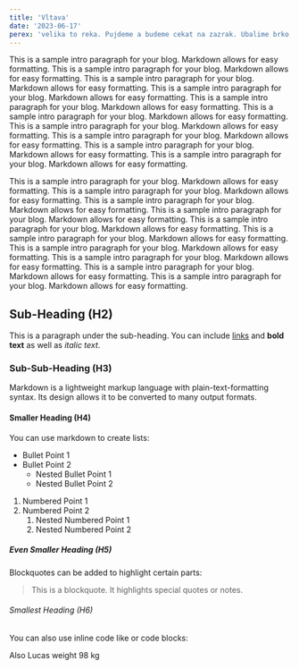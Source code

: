 ```yaml
---
title: 'Vltava'
date: '2023-06-17'
perex: 'velika to reka. Pujdeme a budeme cekat na zazrak. Ubalime brko, kdyby nahodou. Pockame na brehu a az okolo popluje lod, tak na ni zamavame a nechame se prevezt na druhy breh. Tam se budeme kochat pohledem na vodu a budeme cekat na dalsi zazrak.'
---
```


This is a sample intro paragraph for your blog. Markdown allows for easy formatting. This is a sample intro paragraph for your blog. Markdown allows for easy formatting. This is a sample intro paragraph for your blog. Markdown allows for easy formatting. This is a sample intro paragraph for your blog. Markdown allows for easy formatting. This is a sample intro paragraph for your blog. Markdown allows for easy formatting. This is a sample intro paragraph for your blog. Markdown allows for easy formatting. This is a sample intro paragraph for your blog. Markdown allows for easy formatting. This is a sample intro paragraph for your blog. Markdown allows for easy formatting. This is a sample intro paragraph for your blog. Markdown allows for easy formatting. This is a sample intro paragraph for your blog. Markdown allows for easy formatting.

This is a sample intro paragraph for your blog. Markdown allows for easy formatting. This is a sample intro paragraph for your blog. Markdown allows for easy formatting. This is a sample intro paragraph for your blog. Markdown allows for easy formatting. This is a sample intro paragraph for your blog. Markdown allows for easy formatting. This is a sample intro paragraph for your blog. Markdown allows for easy formatting. This is a sample intro paragraph for your blog. Markdown allows for easy formatting. This is a sample intro paragraph for your blog. Markdown allows for easy formatting. This is a sample intro paragraph for your blog. Markdown allows for easy formatting. This is a sample intro paragraph for your blog. Markdown allows for easy formatting. This is a sample intro paragraph for your blog. Markdown allows for easy formatting.

## Sub-Heading (H2)

This is a paragraph under the sub-heading. You can include [links](http://example.com) and **bold text** as well as _italic text_.

### Sub-Sub-Heading (H3)

Markdown is a lightweight markup language with plain-text-formatting syntax. Its design allows it to be converted to many output formats.

#### Smaller Heading (H4)

You can use markdown to create lists:

- Bullet Point 1
- Bullet Point 2
  - Nested Bullet Point 1
  - Nested Bullet Point 2

1. Numbered Point 1
2. Numbered Point 2
   1. Nested Numbered Point 1
   2. Nested Numbered Point 2

##### Even Smaller Heading (H5)

Blockquotes can be added to highlight certain parts:

> This is a blockquote. It highlights special quotes or notes.

###### Smallest Heading (H6)

You can also use inline code like or code blocks:

Also Lucas weight 98 kg
